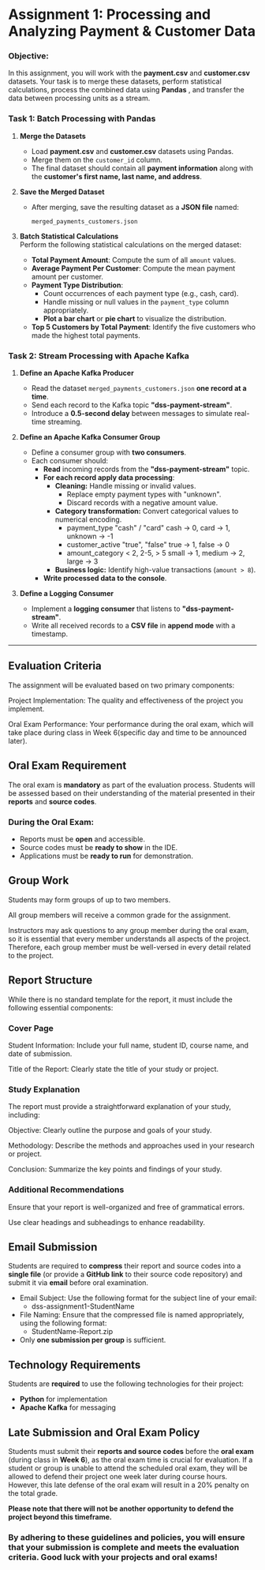 # Assignment 1: Processing and Analyzing Payment & Customer Data
### Objective:
In this assignment, you will work with the **payment.csv** and **customer.csv** datasets. Your task is to merge these datasets, perform statistical calculations, 
process the combined data using **Pandas** , and transfer the data between processing units as a stream.

### Task 1: Batch Processing with Pandas


1. **Merge the Datasets**  
   - Load **payment.csv** and **customer.csv** datasets using Pandas.  
   - Merge them on the `customer_id` column.  
   - The final dataset should contain all **payment information** along with the **customer's first name, last name, and address**.

2. **Save the Merged Dataset**  
   - After merging, save the resulting dataset as a **JSON file** named:  
     ```
     merged_payments_customers.json
     ```

3. **Batch Statistical Calculations**  
   Perform the following statistical calculations on the merged dataset:  
   - **Total Payment Amount**: Compute the sum of all `amount` values.  
   - **Average Payment Per Customer**: Compute the mean payment amount per customer.  
   - **Payment Type Distribution**: 
     - Count occurrences of each payment type (e.g., cash, card). 
     - Handle missing or null values in the `payment_type` column appropriately.
     - **Plot a bar chart** or **pie chart** to visualize the distribution. 
   - **Top 5 Customers by Total Payment**: Identify the five customers who made the highest total payments.  


### Task 2: Stream Processing with Apache Kafka

1. **Define an Apache Kafka Producer**
   - Read the dataset `merged_payments_customers.json` **one record at a time**.
   - Send each record to the Kafka topic **"dss-payment-stream"**.
   - Introduce a **0.5-second delay** between messages to simulate real-time streaming.

2. **Define an Apache Kafka Consumer Group**
   - Define a consumer group with **two consumers**.
   - Each consumer should:
     - **Read** incoming records from the **"dss-payment-stream"** topic.
     - **For each record apply data processing**:
       - **Cleaning:** Handle missing or invalid values.
         - Replace empty payment types with "unknown".
         - Discard records with a negative amount value. 
       - **Category transformation:** Convert categorical values to numerical encoding.
         - payment_type	"cash" / "card"	cash → 0, card → 1, unknown → -1
         - customer_active	"true", "false"	true → 1, false → 0
         - amount_category	< 2, 2-5, > 5	small → 1, medium → 2, large → 3
       - **Business logic:** Identify high-value transactions (`amount > 8`).
     - **Write processed data to the console**.
3. **Define a Logging Consumer**
   - Implement a **logging consumer** that listens to **"dss-payment-stream"**.
   - Write all received records to a **CSV file** in **append mode** with a timestamp.

---

## Evaluation Criteria
The assignment will be evaluated based on two primary components:

Project Implementation: The quality and effectiveness of the project you implement.

Oral Exam Performance: Your performance during the oral exam, which will take place during class in Week 6(specific day and time to be announced later).

## Oral Exam Requirement

The oral exam is **mandatory** as part of the evaluation process. Students will be assessed based on their understanding of the material presented in their **reports** and **source codes**.

### **During the Oral Exam:**
- Reports must be **open** and accessible.
- Source codes must be **ready to show** in the IDE.
- Applications must be **ready to run** for demonstration.

## Group Work
Students may form groups of up to two members.

All group members will receive a common grade for the assignment.

Instructors may ask questions to any group member during the oral exam, so it is essential that every member understands all aspects of the project. 
Therefore, each group member must be well-versed in every detail related to the project.

## Report Structure
While there is no standard template for the report, it must include the following essential components:

### Cover Page
Student Information: Include your full name, student ID, course name, and date of submission.

Title of the Report: Clearly state the title of your study or project.

### Study Explanation
The report must provide a straightforward explanation of your study, including:

Objective: Clearly outline the purpose and goals of your study.

Methodology: Describe the methods and approaches used in your research or project.

Conclusion: Summarize the key points and findings of your study.

### Additional Recommendations

Ensure that your report is well-organized and free of grammatical errors.

Use clear headings and subheadings to enhance readability.

## Email Submission

Students are required to **compress** their report and source codes into a **single file** (or provide a **GitHub link** to their source code repository) and submit it via **email** before oral examination.

* Email Subject: Use the following format for the subject line of your email:
   - dss-assignment1-StudentName
* File Naming: Ensure that the compressed file is named appropriately, using the following format:
   - StudentName-Report.zip
* Only **one submission per group** is sufficient.

## Technology Requirements

Students are **required** to use the following technologies for their project:
- **Python** for implementation
- **Apache Kafka** for messaging

## Late Submission and Oral Exam Policy
Students must submit their **reports and source codes** before the **oral exam** (during class in **Week 6**), as the oral exam time is crucial for evaluation.
If a student or group is unable to attend the scheduled oral exam, they will be allowed to defend their project one week later during course hours.
However, this late defense of the oral exam will result in a 20% penalty on the total grade.

**Please note that there will not be another opportunity to defend the project beyond this timeframe.**

### By adhering to these guidelines and policies, you will ensure that your submission is complete and meets the evaluation criteria. Good luck with your projects and oral exams!
